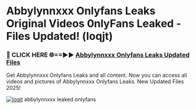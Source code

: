 # Abbylynnxxx Onlyfans Leaks Original Videos 0nlyFans Leaked - Files Updated! (loqjt)

<h3>🔴 CLICK HERE 🌐==►► <a href="https://tinyurl.com/3hn5wdd3" rel="nofollow">Abbylynnxxx Onlyfans Leaks Updated Files</a></h3>

Get Abbylynnxxx Onlyfans Leaks and all content. Now you can access all videos and pictures of Abbylynnxxx Onlyfans Leaks. New Updated Files 2025!

[![loqjt](https://i.imgur.com/4HnBqBT.gif)](https://tinyurl.com/3hn5wdd3)
abbylynnxxx leaked onlyfans